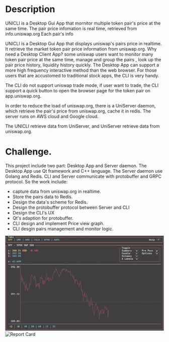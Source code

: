 # Description
UNICLI is a Desktop Gui App that mornitor multiple token pair's price at the same time.
The pair price infomation is real time, retrieved from info.uniswap.org
Each pair's info

UNICLI is a Desktop Gui App that displays uniswap's pairs price in realtime. 
It retrieve the market token pair price information from uniswap.org. 
Why need a Desktop Client App?
 some uniswap users want to monitor many token pair price at the same time, manage and 
 group the pairs , look up the pair price history, liquidity history quickly. The Desktop 
 App can support a more high frequency interactive method than the web browser.
 For those users that are accustomed to traditional stock apps, the CLI is very handy.

 The CLI do not support uniswap trade mode, if user want to trade, the CLI support a quick button
 to open the browser page for the token pair on app.uniswap.org.

 In order to reduce the load of uniswap.org, there is a UniServer daemon, which retrieve the pair's
 price from uniswap.org, cache it in redis. The server runs on AWS cloud and Google cloud.

 The UNICLI retrieve data from UniServer, and UniServer retrieve data from uniswap.org.

# Challenge.
 This project include two part: Desktop App and Server daemon.
 The Desktop App use Qt framework and C++ language. The Server daemon use Golang and Redis.
 CLI and Server communicate with protobuffer and GRPC protocol. 
 So the work include:
  - capture data from uniswap.org in realtime.
  - Store the pairs data to Redis.
  - Design the data's scheme for Redis.
  - Design the protobuffer protocol between Server and CLI
  - Design the CLI's UX
  - Qt's adaption for protobuffer.
  - CLI design and implement Price view graph.
  - CLI desgin pairs management and monitor logic.

<img src="./assets/demo1.gif">
<img src='https://goreportcard.com/badge/github.com/achannarasappa/ticker' alt='Report Card' />
